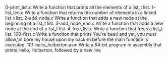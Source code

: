0-print_list.c	    		Write a function that prints all the elements of a list_t list.
1-list_len.c	    		Write a function that returns the number of elements in a linked list_t list.
2-add_node.c	    		Write a function that adds a new node at the beginning of a list_t list.
3-add_node_end.c    		Write a function that adds a new node at the end of a list_t list.
4-free_list.c	     		Write a function that frees a list_t list.
100-first.c			Write a function that prints You're beat! and yet, you must allow,\nI bore my house upon my back!\n before the main function is executed.
101-hello_holberton.asm		Write a 64-bit program in assembly that prints Hello, Holberton, followed by a new line
